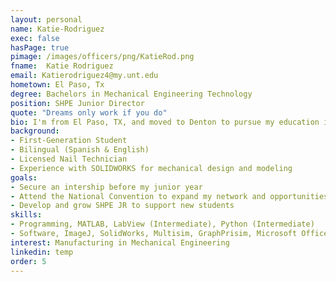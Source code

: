 ```yaml
---
layout: personal
name: Katie-Rodriguez
exec: false
hasPage: true
pimage: /images/officers/png/KatieRod.png
fname:  Katie Rodriguez
email: Katierodriguez4@my.unt.edu 
hometown: El Paso, Tx
degree: Bachelors in Mechanical Engineering Technology
position: SHPE Junior Director
quote: "Dreams only work if you do"
bio: I'm from El Paso, TX, and moved to Denton to pursue my education in Mechanical Engineering at UNT. I’ve always dreamed of more—of exploring opportunities beyond my hometown. I have a passion for mentoring and have actively worked with students to help them achieve higher education. Being involved with SHPE and SHPE Jr. has been incredibly meaningful to me; the organization has provided a welcoming space where I can relate and feel at home. Coming from a different city, adjusting was challenging at first, but over time, I’ve embraced this new journey
background: 
- First-Generation Student
- Bilingual (Spanish & English)
- Licensed Nail Technician
- Experience with SOLIDWORKS for mechanical design and modeling
goals:
- Secure an intership before my junior year
- Attend the National Convention to expand my network and opportunities
- Develop and grow SHPE JR to support new students
skills:
- Programming, MATLAB, LabView (Intermediate), Python (Intermediate)
- Software, ImageJ, SolidWorks, Multisim, GraphPrisim, Microsoft Office Suite
interest: Manufacturing in Mechanical Engineering
linkedin: temp
order: 5
---
```

